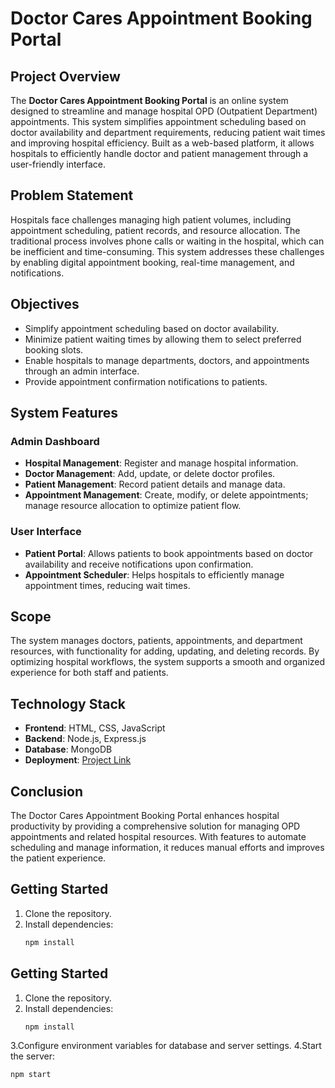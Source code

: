 # Doctor Cares Appointment Booking Portal

## Project Overview
The **Doctor Cares Appointment Booking Portal** is an online system designed to streamline and manage hospital OPD (Outpatient Department) appointments. This system simplifies appointment scheduling based on doctor availability and department requirements, reducing patient wait times and improving hospital efficiency. Built as a web-based platform, it allows hospitals to efficiently handle doctor and patient management through a user-friendly interface.

## Problem Statement
Hospitals face challenges managing high patient volumes, including appointment scheduling, patient records, and resource allocation. The traditional process involves phone calls or waiting in the hospital, which can be inefficient and time-consuming. This system addresses these challenges by enabling digital appointment booking, real-time management, and notifications.

## Objectives
- Simplify appointment scheduling based on doctor availability.
- Minimize patient waiting times by allowing them to select preferred booking slots.
- Enable hospitals to manage departments, doctors, and appointments through an admin interface.
- Provide appointment confirmation notifications to patients.

## System Features
### Admin Dashboard
- **Hospital Management**: Register and manage hospital information.
- **Doctor Management**: Add, update, or delete doctor profiles.
- **Patient Management**: Record patient details and manage data.
- **Appointment Management**: Create, modify, or delete appointments; manage resource allocation to optimize patient flow.

### User Interface
- **Patient Portal**: Allows patients to book appointments based on doctor availability and receive notifications upon confirmation.
- **Appointment Scheduler**: Helps hospitals to efficiently manage appointment times, reducing wait times.

## Scope
The system manages doctors, patients, appointments, and department resources, with functionality for adding, updating, and deleting records. By optimizing hospital workflows, the system supports a smooth and organized experience for both staff and patients.

## Technology Stack
- **Frontend**: HTML, CSS, JavaScript
- **Backend**: Node.js, Express.js
- **Database**: MongoDB
- **Deployment**: [Project Link](https://rhinoceros-flannel-shirt.cyclic.app/)

## Conclusion
The Doctor Cares Appointment Booking Portal enhances hospital productivity by providing a comprehensive solution for managing OPD appointments and related hospital resources. With features to automate scheduling and manage information, it reduces manual efforts and improves the patient experience.

## Getting Started
1. Clone the repository.
2. Install dependencies:
   ```bash
   npm install
## Getting Started
1. Clone the repository.
2. Install dependencies:
   ```bash
   npm install
   
3.Configure environment variables for database and server settings.
4.Start the server:
  ```bash
npm start
